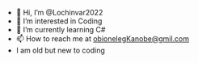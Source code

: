 - 👋 Hi, I’m @Lochinvar2022
- 👀 I’m interested in Coding
- 🌱 I’m currently learning C#
- 📫 How to reach me at obionelegKanobe@gmil.com
- I am old but new to coding

<!---
Lochinvar2022/Lochinvar2022 is a ✨ special ✨ repository because its `README.md` (this file) appears on your GitHub profile.
You can click the Preview link to take a look at your changes.
--->
